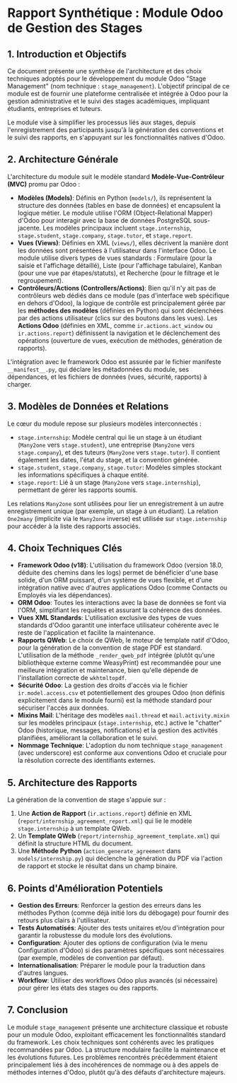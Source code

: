 # Rapport Synthétique : Module Odoo de Gestion des Stages


## 1. Introduction et Objectifs

Ce document présente une synthèse de l'architecture et des choix techniques adoptés pour le développement du module Odoo "Stage Management" (nom technique : `stage_management`). L'objectif principal de ce module est de fournir une plateforme centralisée et intégrée à Odoo pour la gestion administrative et le suivi des stages académiques, impliquant étudiants, entreprises et tuteurs.

Le module vise à simplifier les processus liés aux stages, depuis l'enregistrement des participants jusqu'à la génération des conventions et le suivi des rapports, en s'appuyant sur les fonctionnalités natives d'Odoo.

## 2. Architecture Générale

L'architecture du module suit le modèle standard **Modèle-Vue-Contrôleur (MVC)** promu par Odoo :

*   **Modèles (Models)**: Définis en Python (`models/`), ils représentent la structure des données (tables en base de données) et encapsulent la logique métier. Le module utilise l'ORM (Object-Relational Mapper) d'Odoo pour interagir avec la base de données PostgreSQL sous-jacente. Les modèles principaux incluent `stage.internship`, `stage.student`, `stage.company`, `stage.tutor`, et `stage.report`.
*   **Vues (Views)**: Définies en XML (`views/`), elles décrivent la manière dont les données sont présentées à l'utilisateur dans l'interface Odoo. Le module utilise divers types de vues standards : Formulaire (pour la saisie et l'affichage détaillé), Liste (pour l'affichage tabulaire), Kanban (pour une vue par étapes/statuts), et Recherche (pour le filtrage et le regroupement).
*   **Contrôleurs/Actions (Controllers/Actions)**: Bien qu'il n'y ait pas de contrôleurs web dédiés dans ce module (pas d'interface web spécifique en dehors d'Odoo), la logique de contrôle est principalement gérée par les **méthodes des modèles** (définies en Python) qui sont déclenchées par des actions utilisateur (clics sur des boutons dans les vues). Les **Actions Odoo** (définies en XML, comme `ir.actions.act_window` ou `ir.actions.report`) définissent la navigation et le déclenchement des opérations (ouverture de vues, exécution de méthodes, génération de rapports).

L'intégration avec le framework Odoo est assurée par le fichier manifeste `__manifest__.py`, qui déclare les métadonnées du module, ses dépendances, et les fichiers de données (vues, sécurité, rapports) à charger.

## 3. Modèles de Données et Relations

Le cœur du module repose sur plusieurs modèles interconnectés :

*   `stage.internship`: Modèle central qui lie un stage à un étudiant (`Many2one` vers `stage.student`), une entreprise (`Many2one` vers `stage.company`), et des tuteurs (`Many2one` vers `stage.tutor`). Il contient également les dates, l'état du stage, et la convention générée.
*   `stage.student`, `stage.company`, `stage.tutor`: Modèles simples stockant les informations spécifiques à chaque entité.
*   `stage.report`: Lié à un stage (`Many2one` vers `stage.internship`), permettant de gérer les rapports soumis.

Les relations `Many2one` sont utilisées pour lier un enregistrement à un autre enregistrement unique (par exemple, un stage à un étudiant). La relation `One2many` (implicite via le `Many2one` inverse) est utilisée sur `stage.internship` pour accéder à la liste des rapports associés.

## 4. Choix Techniques Clés

*   **Framework Odoo (v18)**: L'utilisation du framework Odoo (version 18.0, déduite des chemins dans les logs) permet de bénéficier d'une base solide, d'un ORM puissant, d'un système de vues flexible, et d'une intégration native avec d'autres applications Odoo (comme Contacts ou Employés via les dépendances).
*   **ORM Odoo**: Toutes les interactions avec la base de données se font via l'ORM, simplifiant les requêtes et assurant la cohérence des données.
*   **Vues XML Standards**: L'utilisation exclusive des types de vues standards d'Odoo garantit une interface utilisateur cohérente avec le reste de l'application et facilite la maintenance.
*   **Rapports QWeb**: Le choix de QWeb, le moteur de template natif d'Odoo, pour la génération de la convention de stage PDF est standard. L'utilisation de la méthode `_render_qweb_pdf` intégrée (plutôt qu'une bibliothèque externe comme WeasyPrint) est recommandée pour une meilleure intégration et maintenance, bien qu'elle dépende de l'installation correcte de `wkhtmltopdf`.
*   **Sécurité Odoo**: La gestion des droits d'accès via le fichier `ir.model.access.csv` et potentiellement des groupes Odoo (non définis explicitement dans le module fourni) est la méthode standard pour sécuriser l'accès aux données.
*   **Mixins Mail**: L'héritage des modèles `mail.thread` et `mail.activity.mixin` sur les modèles principaux (`stage.internship`, etc.) active le "chatter" Odoo (historique, messages, notifications) et la gestion des activités planifiées, améliorant la collaboration et le suivi.
*   **Nommage Technique**: L'adoption du nom technique `stage_management` (avec underscore) est conforme aux conventions Odoo et cruciale pour la résolution correcte des identifiants externes.

## 5. Architecture des Rapports

La génération de la convention de stage s'appuie sur :

1.  Une **Action de Rapport** (`ir.actions.report`) définie en XML (`report/internship_agreement_report.xml`) qui lie le modèle `stage.internship` à un template QWeb.
2.  Un **Template QWeb** (`report/internship_agreement_template.xml`) qui définit la structure HTML du document.
3.  Une **Méthode Python** (`action_generate_agreement` dans `models/internship.py`) qui déclenche la génération du PDF via l'action de rapport et stocke le résultat dans un champ binaire.

## 6. Points d'Amélioration Potentiels

*   **Gestion des Erreurs**: Renforcer la gestion des erreurs dans les méthodes Python (comme déjà initié lors du débogage) pour fournir des retours plus clairs à l'utilisateur.
*   **Tests Automatisés**: Ajouter des tests unitaires et/ou d'intégration pour garantir la robustesse du module lors des évolutions.
*   **Configuration**: Ajouter des options de configuration (via le menu Configuration d'Odoo) si des paramètres spécifiques sont nécessaires (par exemple, modèles de convention par défaut).
*   **Internationalisation**: Préparer le module pour la traduction dans d'autres langues.
*   **Workflow**: Utiliser des workflows Odoo plus avancés (si nécessaire) pour gérer les états des stages ou des rapports.

## 7. Conclusion

Le module `stage_management` présente une architecture classique et robuste pour un module Odoo, exploitant efficacement les fonctionnalités standard du framework. Les choix techniques sont cohérents avec les pratiques recommandées par Odoo. La structure modulaire facilite la maintenance et les évolutions futures. Les problèmes rencontrés précédemment étaient principalement liés à des incohérences de nommage ou à des appels de méthodes internes d'Odoo, plutôt qu'à des défauts d'architecture majeurs.

